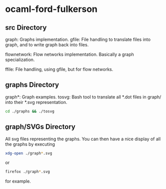 # ocaml-ford-fulkerson

## src Directory

graph: Graphs implementation.
gfile: File handling to translate files into graph, and to write graph back into files.

flownetwork: Flow networks implementation. Basically a graph specialization.

ffile: File handling, using gfile, but for flow networks.

## graphs Directory

graph*: Graph examples.
tosvg: Bash tool to translate all *.dot files in graph/ into their *.svg representation.

```bash
cd ./graphs && ./tosvg
```

	
## graph/SVGs Directory

All svg files representing the graphs. You can then have a nice display of all the graphs by executing

```bash
xdg-open ./graph*.svg
```

or

```bash
firefox ./graph*.svg
```

for example.

